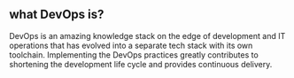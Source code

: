 ## what DevOps is?

DevOps is an amazing knowledge stack on the edge of development and IT operations that has evolved into a separate tech stack with its own toolchain.
Implementing the DevOps practices greatly contributes to shortening the development life cycle and provides continuous delivery.
